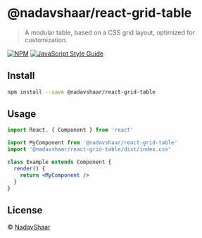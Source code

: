 # @nadavshaar/react-grid-table

> A modular table, based on a CSS grid layout, optimized for customization.

[![NPM](https://img.shields.io/npm/v/@nadavshaar/react-grid-table.svg)](https://www.npmjs.com/package/@nadavshaar/react-grid-table) [![JavaScript Style Guide](https://img.shields.io/badge/code_style-standard-brightgreen.svg)](https://standardjs.com)

## Install

```bash
npm install --save @nadavshaar/react-grid-table
```

## Usage

```jsx
import React, { Component } from 'react'

import MyComponent from '@nadavshaar/react-grid-table'
import '@nadavshaar/react-grid-table/dist/index.css'

class Example extends Component {
  render() {
    return <MyComponent />
  }
}
```

## License

 © [NadavShaar](https://github.com/NadavShaar)
